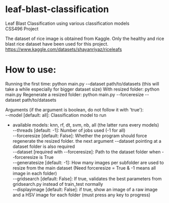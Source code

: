 # leaf-blast-classification
Leaf Blast Classification using various classification models  
CSS496 Project  

The dataset of rice image is obtained from Kaggle. Only the healthy and rice blast rice dataset have been used for this project.  
https://www.kaggle.com/datasets/shayanriyaz/riceleafs  

# How to use:  
Running the first time: python main.py --dataset path/to/datasets  (this will take a while especially for bigger dataset size)
With resized folder: python main.py
Regenerate a resized folder: python main.py --forceresize --dataset path/to/datasets 

Arguments (if the argument is boolean, do not follow it with 'true'):    
--model [default: all]: Classification model to run  
 - available models: knn, rf, dt, svm, nb, all (the latter runs every models)  
--threads [default: -1]: Number of jobs used (-1 for all)  
--forceresize [default: False]: Whether the program should force regenerate the resized folder. the next argument --dataset pointing at a dataset folder is also required  
--dataset [required with --forceresize]: Path to the dataset folder when --forceresize is True  
--generatesize [default: -1]: How many images per subfolder are used to resize from the main dataset (Need forceresize = True & -1 means all image in each folder)  
--gridsearch [default: False]: If true, validates the best parameters from gridsearch.py instead of train_test normally  
--displayimage [default: False]: if true, show an image of a raw image and a HSV image for each folder (must press any key to progress)

